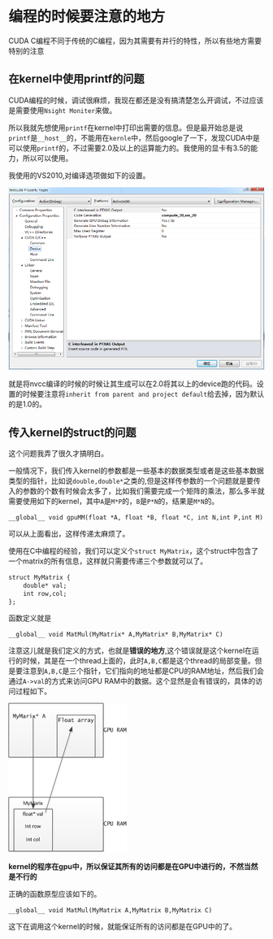编程的时候要注意的地方
===
CUDA C编程不同于传统的C编程，因为其需要有并行的特性，所以有些地方需要特别的注意

## 在kernel中使用printf的问题

CUDA编程的时候，调试很麻烦，我现在都还是没有搞清楚怎么开调试，不过应该是需要使用`Nsight Moniter`来做。

所以我就先想使用`printf`在kernel中打印出需要的信息。但是最开始总是说`printf`是`__host__`的，不能用在`kernle`中，然后google了一下，发现CUDA中是可以使用`printf`的，不过需要2.0及以上的运算能力的。我使用的显卡有3.5的能力，所以可以使用。

我使用的VS2010,对编译选项做如下的设置。

![](attention/arch.png)

就是将nvcc编译的时候的时候让其生成可以在2.0将其以上的device跑的代码。设置的时候要注意将`inherit from parent and project default`给去掉，因为默认的是1.0的。

## 传入kernel的struct的问题
这个问题我弄了很久才搞明白。

一般情况下，我们传入kernel的参数都是一些基本的数据类型或者是这些基本数据类型的指针，比如说`double,double*`之类的,但是这样传参数的一个问题就是要传入的参数的个数有时候会太多了，比如我们需要完成一个矩阵的乘法，那么多半就需要使用如下的kernel，其中`A`是`M*P`的，`B`是`P*N`的，结果是`M*N`的。

```CUDA
__global__ void gpuMM(float *A, float *B, float *C, int N,int P,int M)
```

可以从上面看出，这样传递太麻烦了。

使用在C中编程的经验，我们可以定义个`struct MyMatrix`，这个struct中包含了一个matrix的所有信息，这样就只需要传递三个参数就可以了。

	struct MyMatrix {
		double* val;
		int row,col;
	};
	
函数定义就是

	__global__ void MatMul(MyMatrix* A,MyMatrix* B,MyMatrix* C)
	
注意这儿就是我们定义的方式，也就是**错误的地方**,这个错误就是这个kernel在运行的时候，其是在一个thread上面的，此时`A,B,C`都是这个thread的局部变量。但是要注意到`A,B,C`是三个指针，它们指向的地址都是CPU的RAM地址，然后我们会通过`A->val`的方式来访问GPU RAM中的数据。这个显然是会有错误的，具体的访问过程如下。

![](attention/mem.png)

**kernel的程序在gpu中，所以保证其所有的访问都是在GPU中进行的，不然当然是不行的**

正确的函数原型应该如下的。

	__global__ void MatMul(MyMatrix A,MyMatrix B,MyMatrix C)
	
这下在调用这个kernel的时候，就能保证所有的访问都是在GPU中的了。
